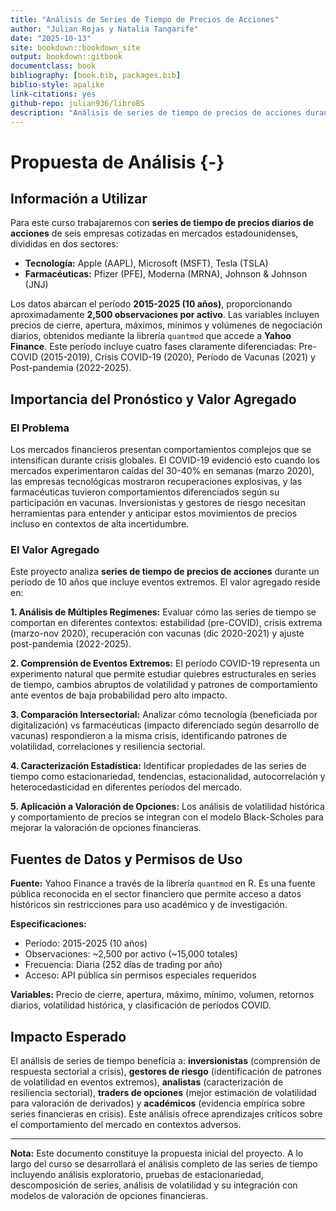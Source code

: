 ```yaml
---
title: "Análisis de Series de Tiempo de Precios de Acciones"
author: "Julian Rojas y Natalia Tangarife"
date: "2025-10-13"
site: bookdown::bookdown_site
output: bookdown::gitbook
documentclass: book
bibliography: [book.bib, packages.bib]
biblio-style: apalike
link-citations: yes
github-repo: julian936/libroBS
description: "Análisis de series de tiempo de precios de acciones durante el período COVID-19 y su integración con modelos de valoración de opciones financieras."
---
```


# Propuesta de Análisis {-}

## Información a Utilizar

Para este curso trabajaremos con **series de tiempo de precios diarios de acciones** de seis empresas cotizadas en mercados estadounidenses, divididas en dos sectores:

* **Tecnología:** Apple (AAPL), Microsoft (MSFT), Tesla (TSLA)
* **Farmacéuticas:** Pfizer (PFE), Moderna (MRNA), Johnson & Johnson (JNJ)

Los datos abarcan el período **2015-2025 (10 años)**, proporcionando aproximadamente **2,500 observaciones por activo**. Las variables incluyen precios de cierre, apertura, máximos, mínimos y volúmenes de negociación diarios, obtenidos mediante la librería `quantmod` que accede a **Yahoo Finance**. Este período incluye cuatro fases claramente diferenciadas: Pre-COVID (2015-2019), Crisis COVID-19 (2020), Período de Vacunas (2021) y Post-pandemia (2022-2025).

## Importancia del Pronóstico y Valor Agregado

### El Problema

Los mercados financieros presentan comportamientos complejos que se intensifican durante crisis globales. El COVID-19 evidenció esto cuando los mercados experimentaron caídas del 30-40% en semanas (marzo 2020), las empresas tecnológicas mostraron recuperaciones explosivas, y las farmacéuticas tuvieron comportamientos diferenciados según su participación en vacunas. Inversionistas y gestores de riesgo necesitan herramientas para entender y anticipar estos movimientos de precios incluso en contextos de alta incertidumbre.

### El Valor Agregado

Este proyecto analiza **series de tiempo de precios de acciones** durante un período de 10 años que incluye eventos extremos. El valor agregado reside en:

**1. Análisis de Múltiples Regímenes:** Evaluar cómo las series de tiempo se comportan en diferentes contextos: estabilidad (pre-COVID), crisis extrema (marzo-nov 2020), recuperación con vacunas (dic 2020-2021) y ajuste post-pandemia (2022-2025).

**2. Comprensión de Eventos Extremos:** El período COVID-19 representa un experimento natural que permite estudiar quiebres estructurales en series de tiempo, cambios abruptos de volatilidad y patrones de comportamiento ante eventos de baja probabilidad pero alto impacto.

**3. Comparación Intersectorial:** Analizar cómo tecnología (beneficiada por digitalización) vs farmacéuticas (impacto diferenciado según desarrollo de vacunas) respondieron a la misma crisis, identificando patrones de volatilidad, correlaciones y resiliencia sectorial.

**4. Caracterización Estadística:** Identificar propiedades de las series de tiempo como estacionariedad, tendencias, estacionalidad, autocorrelación y heterocedasticidad en diferentes períodos del mercado.

**5. Aplicación a Valoración de Opciones:** Los análisis de volatilidad histórica y comportamiento de precios se integran con el modelo Black-Scholes para mejorar la valoración de opciones financieras.

## Fuentes de Datos y Permisos de Uso

**Fuente:** Yahoo Finance a través de la librería `quantmod` en R. Es una fuente pública reconocida en el sector financiero que permite acceso a datos históricos sin restricciones para uso académico y de investigación.

**Especificaciones:**

- Período: 2015-2025 (10 años)
- Observaciones: ~2,500 por activo (~15,000 totales)
- Frecuencia: Diaria (252 días de trading por año)
- Acceso: API pública sin permisos especiales requeridos

**Variables:** Precio de cierre, apertura, máximo, mínimo, volumen, retornos diarios, volatilidad histórica, y clasificación de períodos COVID.

## Impacto Esperado

El análisis de series de tiempo beneficia a: **inversionistas** (comprensión de respuesta sectorial a crisis), **gestores de riesgo** (identificación de patrones de volatilidad en eventos extremos), **analistas** (caracterización de resiliencia sectorial), **traders de opciones** (mejor estimación de volatilidad para valoración de derivados) y **académicos** (evidencia empírica sobre series financieras en crisis). Este análisis ofrece aprendizajes críticos sobre el comportamiento del mercado en contextos adversos.

---

**Nota:** Este documento constituye la propuesta inicial del proyecto. A lo largo del curso se desarrollará el análisis completo de las series de tiempo incluyendo análisis exploratorio, pruebas de estacionariedad, descomposición de series, análisis de volatilidad y su integración con modelos de valoración de opciones financieras.

